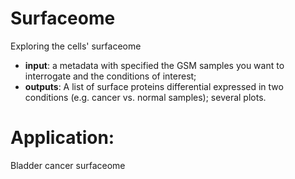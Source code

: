 # Surfaceome
Exploring the cells' surfaceome 
- **input**: a metadata with specified the GSM samples you want to interrogate and the conditions of interest;
- **outputs**: A list of surface proteins differential expressed in two conditions (e.g. cancer vs. normal samples); several plots.

# Application:
Bladder cancer surfaceome
